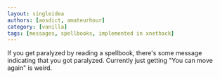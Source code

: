 ```yaml
---
layout: singleidea
authors: [aosdict, amateurhour]
category: [vanilla]
tags: [messages, spellbooks, implemented in xnethack]
---
```

If you get paralyzed by reading a spellbook, there's some message indicating that you got paralyzed. Currently just getting "You can move again" is weird.
